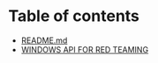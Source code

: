 # Table of contents

* [README.md](README.md)
* [WINDOWS API FOR RED TEAMING](windows-api-for-red-teaming.md)
